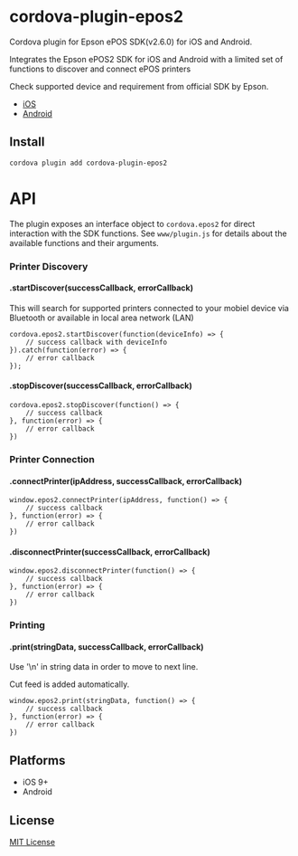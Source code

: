 cordova-plugin-epos2
====================
Cordova plugin for Epson ePOS SDK(v2.6.0) for iOS and Android.

Integrates the Epson ePOS2 SDK for iOS and Android with a
limited set of functions to discover and connect ePOS printers

Check supported device and requirement from official SDK by Epson.
* [iOS](https://download.epson-biz.com/modules/pos/index.php?page=single_soft&cid=5670&scat=58&pcat=52)
* [Android](https://download.epson-biz.com/modules/pos/index.php?page=single_soft&cid=5669&scat=61&pcat=52)

Install
-------

```
cordova plugin add cordova-plugin-epos2
```

API
===

The plugin exposes an interface object to `cordova.epos2` for direct interaction
with the SDK functions. See `www/plugin.js` for details about the available
functions and their arguments.

### Printer Discovery
#### .startDiscover(successCallback, errorCallback)
This will search for supported printers connected to your mobiel device
via Bluetooth or available in local area network (LAN)

```
cordova.epos2.startDiscover(function(deviceInfo) => {
    // success callback with deviceInfo
}).catch(function(error) => {
    // error callback
});
```
#### .stopDiscover(successCallback, errorCallback)
```
cordova.epos2.stopDiscover(function() => {
    // success callback
}, function(error) => {
    // error callback
})
```

### Printer Connection
#### .connectPrinter(ipAddress, successCallback, errorCallback)
```
window.epos2.connectPrinter(ipAddress, function() => {
    // success callback
}, function(error) => {
    // error callback
})
```
#### .disconnectPrinter(successCallback, errorCallback)
```
window.epos2.disconnectPrinter(function() => {
    // success callback
}, function(error) => {
    // error callback
})
```

### Printing
#### .print(stringData, successCallback, errorCallback)
Use '\n' in string data in order to move to next line.

Cut feed is added automatically.
```
window.epos2.print(stringData, function() => {
    // success callback
}, function(error) => {
    // error callback
})
```

Platforms
---------

* iOS 9+
* Android

## License

[MIT License](http://ilee.mit-license.org)
